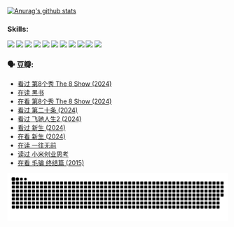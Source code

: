 
[![Anurag's github stats](https://github-readme-stats.vercel.app/api?username=w940853815)](https://github.com/anuraghazra/github-readme-stats)

### Skills:

<code><img height="32" src="https://cdn.jsdelivr.net/npm/simple-icons@v5/icons/python.svg"></code>
<code><img height="32" src="https://cdn.jsdelivr.net/npm/simple-icons@v5/icons/javascript.svg"></code>
<code><img height="32" src="https://cdn.jsdelivr.net/npm/simple-icons@v5/icons/django.svg"></code>
<code><img height="32" src="https://cdn.jsdelivr.net/npm/simple-icons@v5/icons/flask.svg"></code>
<code><img height="32" src="https://cdn.jsdelivr.net/npm/simple-icons@v5/icons/vuetify.svg"></code>
<code><img height="32" src="https://cdn.jsdelivr.net/npm/simple-icons@v5/icons/git.svg"></code>
<code><img height="32" src="https://cdn.jsdelivr.net/npm/simple-icons@v5/icons/docker.svg"></code>
<code><img height="32" src="https://cdn.jsdelivr.net/npm/simple-icons@v5/icons/postgresql.svg"></code>
<code><img height="32" src="https://cdn.jsdelivr.net/npm/simple-icons@v5/icons/elasticsearch.svg"></code>
<code><img height="32" src="https://cdn.jsdelivr.net/npm/simple-icons@v5/icons/macos.svg"></code>
<code><img height="32" src="https://cdn.jsdelivr.net/npm/simple-icons@v5/icons/linux.svg"></code>

### 🗣 豆瓣:

<!-- DOUBAN-ACTIVITIES:START -->
- [看过 第8个秀 The 8 Show‎ (2024)](https://www.douban.com/people/136069238/status/4622960077/?_i=17279923)
- [在读 黑书](https://www.douban.com/people/136069238/status/4621189759/?_i=17279923)
- [在看 第8个秀 The 8 Show‎ (2024)](https://www.douban.com/people/136069238/status/4619801154/?_i=17279923)
- [看过 第二十条‎ (2024)](https://www.douban.com/people/136069238/status/4618624208/?_i=17279923)
- [看过 飞驰人生2‎ (2024)](https://www.douban.com/people/136069238/status/4616048805/?_i=17279923)
- [看过 新生‎ (2024)](https://www.douban.com/people/136069238/status/4612373431/?_i=17279923)
- [在看 新生‎ (2024)](https://www.douban.com/people/136069238/status/4607441062/?_i=17279923)
- [在读 一往无前](https://www.douban.com/people/136069238/status/4590507310/?_i=17279924)
- [读过 小米创业思考](https://www.douban.com/people/136069238/status/4590506983/?_i=17279924)
- [在看 毛骗 终结篇‎ (2015)](https://www.douban.com/people/136069238/status/4581971924/?_i=17279924)
<!-- DOUBAN-ACTIVITIES:END -->


![Snake animation](https://raw.githubusercontent.com/w940853815/w940853815/output/github-contribution-grid-snake.svg)

<!--
**w940853815/w940853815** is a ✨ _special_ ✨ repository because its `README.md` (this file) appears on your GitHub profile.

Here are some ideas to get you started:

- 🔭 I’m currently working on ...
- 🌱 I’m currently learning ...
- 👯 I’m looking to collaborate on ...
- 🤔 I’m looking for help with ...
- 💬 Ask me about ...
- 📫 How to reach me: ...
- 😄 Pronouns: ...
- ⚡ Fun fact: ...
-->
